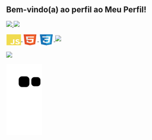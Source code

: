 ## Bem-vindo(a) ao perfil ao Meu Perfil!

 <div>
   <a href="https://github.com/LucasGervasoni">
   <img height="180em" src="https://github-readme-stats.vercel.app/api?username=LucasGervasoni&show_icons=true&theme=tokyonight&include_all_commits=true&count_private=true"/>
   <img height="180em" src="https://github-readme-stats.vercel.app/api/top-langs/?username=LucasGervasoni&layout=compact&langs_count=6&theme=tokyonight"/>

</div>
<div style="display: inline_block"><br>
  <img align="center" alt="Js" height="30" width="40" src="https://raw.githubusercontent.com/devicons/devicon/master/icons/javascript/javascript-plain.svg">
  <img align="center" alt="HTML" height="30" width="40" src="https://raw.githubusercontent.com/devicons/devicon/master/icons/html5/html5-original.svg">
  <img align="center" alt="CSS" height="30" width="40" src="https://raw.githubusercontent.com/devicons/devicon/master/icons/css3/css3-original.svg">
  <img src="https://cdn.jsdelivr.net/gh/devicons/devicon/icons/git/git-original.svg" />
          
 </div>
 
 <br>
 
<div>
  <a href="https://www.linkedin.com/in/lucas-gervasoni-3a6655269/" target="_blank"><img src="https://img.shields.io/badge/-LinkedIn-%230077B5?style=for-the-badge&logo=linkedin&logoColor=white" target="_blank"></a> 
 
  ![Snake animation](https://github.com/LucasGervasoni/LucasGervasoni/blob/output/github-contribution-grid-snake.svg)

</div>
  
